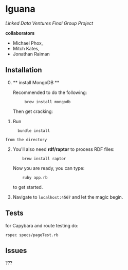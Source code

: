 Iguana
======
*Linked Data Ventures Final Group Project*


**collaborators**
*    Michael Phox,
*    Mitch Kates,
*    Jonathan Raiman




Installation
------------

0. ** install MongoDB **
	
	Recommended to do the following:
	
			brew install mongodb

	Then get cracking:

1.    Run

	    	bundle install

	from the directory

2.	You'll also need **rdf/raptor** to process RDF files:

	    	brew install raptor

	Now you are ready, you can type:

	    	ruby app.rb

	to get started.

3.	Navigate to ``localhost:4567`` and let the magic begin.

Tests
-----

for Capybara and route testing do:

    rspec specs/pageTest.rb

Issues
------
???
